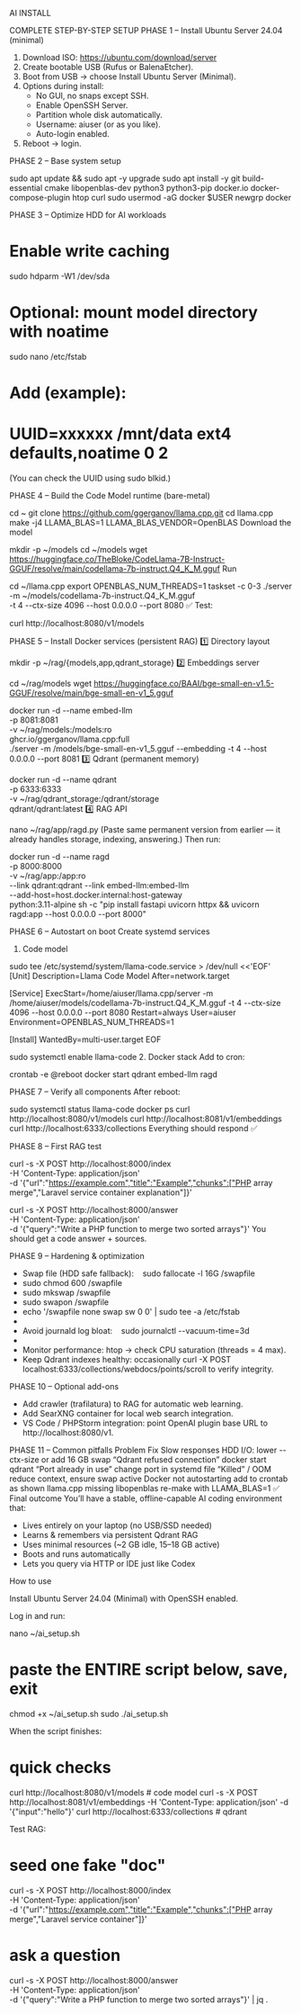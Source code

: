 
AI INSTALL

COMPLETE STEP-BY-STEP SETUP
PHASE 1 – Install Ubuntu Server 24.04 (minimal)
1. Download ISO: https://ubuntu.com/download/server
2. Create bootable USB (Rufus or BalenaEtcher).
3. Boot from USB → choose Install Ubuntu Server (Minimal).
4. Options during install:
    * No GUI, no snaps except SSH.
    * Enable OpenSSH Server.
    * Partition whole disk automatically.
    * Username: aiuser (or as you like).
    * Auto-login enabled.
5. Reboot → login.

PHASE 2 – Base system setup

sudo apt update && sudo apt -y upgrade
sudo apt install -y git build-essential cmake libopenblas-dev python3 python3-pip docker.io docker-compose-plugin htop curl
sudo usermod -aG docker $USER
newgrp docker

PHASE 3 – Optimize HDD for AI workloads

# Enable write caching
sudo hdparm -W1 /dev/sda
# Optional: mount model directory with noatime
sudo nano /etc/fstab
# Add (example):
# UUID=xxxxxx /mnt/data ext4 defaults,noatime 0 2
(You can check the UUID using sudo blkid.)

PHASE 4 – Build the Code Model runtime (bare-metal)

cd ~
git clone https://github.com/ggerganov/llama.cpp.git
cd llama.cpp
make -j4 LLAMA_BLAS=1 LLAMA_BLAS_VENDOR=OpenBLAS
Download the model

mkdir -p ~/models
cd ~/models
wget https://huggingface.co/TheBloke/CodeLlama-7B-Instruct-GGUF/resolve/main/codellama-7b-instruct.Q4_K_M.gguf
Run

cd ~/llama.cpp
export OPENBLAS_NUM_THREADS=1
taskset -c 0-3 ./server \
-m ~/models/codellama-7b-instruct.Q4_K_M.gguf \
-t 4 --ctx-size 4096 --host 0.0.0.0 --port 8080
✅ Test:

curl http://localhost:8080/v1/models

PHASE 5 – Install Docker services (persistent RAG)
1️⃣ Directory layout

mkdir -p ~/rag/{models,app,qdrant_storage}
2️⃣ Embeddings server

cd ~/rag/models
wget https://huggingface.co/BAAI/bge-small-en-v1.5-GGUF/resolve/main/bge-small-en-v1_5.gguf

docker run -d --name embed-llm \
-p 8081:8081 \
-v ~/rag/models:/models:ro \
ghcr.io/ggerganov/llama.cpp:full \
./server -m /models/bge-small-en-v1_5.gguf --embedding -t 4 --host 0.0.0.0 --port 8081
3️⃣ Qdrant (permanent memory)

docker run -d --name qdrant \
-p 6333:6333 \
-v ~/rag/qdrant_storage:/qdrant/storage \
qdrant/qdrant:latest
4️⃣ RAG API

nano ~/rag/app/ragd.py
(Paste same permanent version from earlier — it already handles storage, indexing, answering.)
Then run:

docker run -d --name ragd \
-p 8000:8000 \
-v ~/rag/app:/app:ro \
--link qdrant:qdrant --link embed-llm:embed-llm \
--add-host=host.docker.internal:host-gateway \
python:3.11-alpine sh -c "pip install fastapi uvicorn httpx && uvicorn ragd:app --host 0.0.0.0 --port 8000"

PHASE 6 – Autostart on boot
Create systemd services
1. Code model

sudo tee /etc/systemd/system/llama-code.service > /dev/null <<'EOF'
[Unit]
Description=Llama Code Model
After=network.target

[Service]
ExecStart=/home/aiuser/llama.cpp/server -m /home/aiuser/models/codellama-7b-instruct.Q4_K_M.gguf -t 4 --ctx-size 4096 --host 0.0.0.0 --port 8080
Restart=always
User=aiuser
Environment=OPENBLAS_NUM_THREADS=1

[Install]
WantedBy=multi-user.target
EOF

sudo systemctl enable llama-code
2. Docker stack
   Add to cron:

crontab -e
@reboot docker start qdrant embed-llm ragd

PHASE 7 – Verify all components
After reboot:

sudo systemctl status llama-code
docker ps
curl http://localhost:8080/v1/models
curl http://localhost:8081/v1/embeddings
curl http://localhost:6333/collections
Everything should respond ✅

PHASE 8 – First RAG test

curl -s -X POST http://localhost:8000/index \
-H 'Content-Type: application/json' \
-d '{"url":"https://example.com","title":"Example","chunks":["PHP array merge","Laravel service container explanation"]}'

curl -s -X POST http://localhost:8000/answer \
-H 'Content-Type: application/json' \
-d '{"query":"Write a PHP function to merge two sorted arrays"}'
You should get a code answer + sources.

PHASE 9 – Hardening & optimization
* Swap file (HDD safe fallback):    sudo fallocate -l 16G /swapfile
* sudo chmod 600 /swapfile
* sudo mkswap /swapfile
* sudo swapon /swapfile
* echo '/swapfile none swap sw 0 0' | sudo tee -a /etc/fstab
*   
* Avoid journald log bloat:    sudo journalctl --vacuum-time=3d
*   
* Monitor performance: htop → check CPU saturation (threads = 4 max).
* Keep Qdrant indexes healthy: occasionally curl -X POST localhost:6333/collections/webdocs/points/scroll to verify integrity.

PHASE 10 – Optional add-ons
* Add crawler (trafilatura) to RAG for automatic web learning.
* Add SearXNG container for local web search integration.
* VS Code / PHPStorm integration: point OpenAI plugin base URL to http://localhost:8080/v1.

PHASE 11 – Common pitfalls
Problem	Fix
Slow responses	HDD I/O: lower --ctx-size or add 16 GB swap
“Qdrant refused connection”	docker start qdrant
“Port already in use”	change port in systemd file
“Killed” / OOM	reduce context, ensure swap active
Docker not autostarting	add to crontab as shown
llama.cpp missing libopenblas	re-make with LLAMA_BLAS=1
✅ Final outcome
You’ll have a stable, offline-capable AI coding environment that:
* Lives entirely on your laptop (no USB/SSD needed)
* Learns & remembers via persistent Qdrant RAG
* Uses minimal resources (~2 GB idle, 15–18 GB active)
* Boots and runs automatically
* Lets you query via HTTP or IDE just like Codex


How to use

Install Ubuntu Server 24.04 (Minimal) with OpenSSH enabled.

Log in and run:

nano ~/ai_setup.sh
# paste the ENTIRE script below, save, exit

chmod +x ~/ai_setup.sh
sudo ./ai_setup.sh


When the script finishes:

# quick checks
curl http://localhost:8080/v1/models          # code model
curl -s -X POST http://localhost:8081/v1/embeddings -H 'Content-Type: application/json' -d '{"input":"hello"}'
curl http://localhost:6333/collections        # qdrant


Test RAG:

# seed one fake "doc"
curl -s -X POST http://localhost:8000/index \
-H 'Content-Type: application/json' \
-d '{"url":"https://example.com","title":"Example","chunks":["PHP array merge","Laravel service container"]}'

# ask a question
curl -s -X POST http://localhost:8000/answer \
-H 'Content-Type: application/json' \
-d '{"query":"Write a PHP function to merge two sorted arrays"}' | jq .